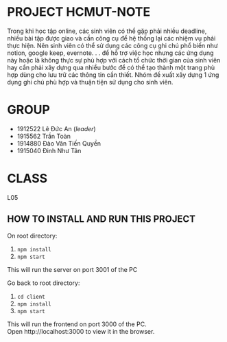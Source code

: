 
# PROJECT HCMUT-NOTE
Trong khi học tập online, các sinh viên có thể gặp phải nhiều deadline, nhiều bài tập được giao
và cần công cụ để hệ thống lại các nhiệm vụ phải thực hiện. Nên sinh viên có thể sử dụng các công cụ
ghi chú phổ biến như notion, google keep, evernote. . . để hỗ trợ việc học nhưng các ứng dụng này hoặc
là không thực sự phù hợp với cách tổ chức thời gian của sinh viên hay cần phải xây dựng qua nhiều bước
để có thể tạo thành một trang phù hợp dùng cho lưu trữ các thông tin cần thiết. Nhóm đề xuất xây dựng
1 ứng dụng ghi chú phù hợp và thuận tiện sử dụng cho sinh viên.

# GROUP

- 1912522 Lê Đức An  (*leader*)
- 1915562 Trần Toàn
- 1914880 Đào Văn Tiến Quyền
- 1915040 Đinh Như Tân

# CLASS

L05


## HOW TO INSTALL AND RUN THIS PROJECT

On root directory:

1. `npm install`
1. `npm start`

This will run the server on port 3001 of the PC

Go back to root directory:

1. `cd client`
1. `npm install`
1. `npm start`

This will run the frontend on port 3000 of the PC.<br>
Open http://localhost:3000 to view it in the browser.
